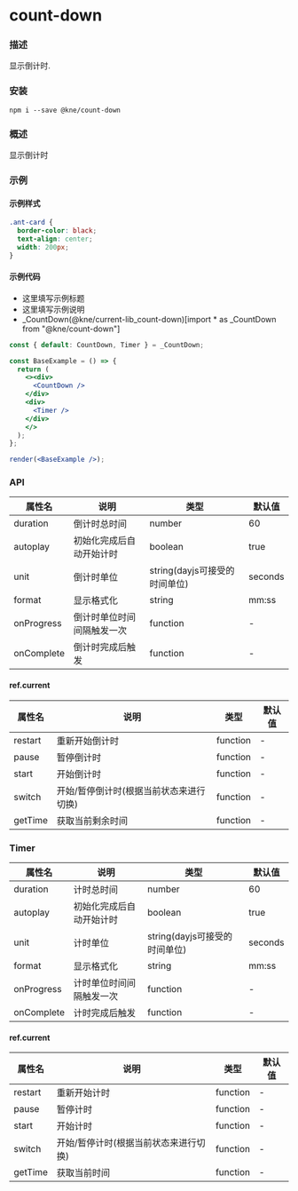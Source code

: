 
# count-down


### 描述

显示倒计时.


### 安装

```shell
npm i --save @kne/count-down
```


### 概述

显示倒计时

### 示例


#### 示例样式

```scss
.ant-card {
  border-color: black;
  text-align: center;
  width: 200px;
}
```

#### 示例代码

- 这里填写示例标题
- 这里填写示例说明
- _CountDown(@kne/current-lib_count-down)[import * as _CountDown from "@kne/count-down"]

```jsx
const { default: CountDown, Timer } = _CountDown;

const BaseExample = () => {
  return (
    <><div>
      <CountDown />
    </div>
    <div>
      <Timer />
    </div>
    </>
  );
};

render(<BaseExample />);

```


### API

| 属性名        | 说明            | 类型                    | 默认值     |
|------------|---------------|-----------------------|---------|
| duration   | 倒计时总时间        | number                | 60      |
| autoplay   | 初始化完成后自动开始计时  | boolean               | true    |
| unit       | 倒计时单位         | string(dayjs可接受的时间单位) | seconds |
| format     | 显示格式化         | string                | mm:ss   |
| onProgress | 倒计时单位时间间隔触发一次 | function              | -       |
| onComplete | 倒计时完成后触发      | function              | -       |

#### ref.current

| 属性名     | 说明                    | 类型       | 默认值 |
|---------|-----------------------|----------|-----|
| restart | 重新开始倒计时               | function | -   |
| pause   | 暂停倒计时                 | function | -   |
| start   | 开始倒计时                 | function | -   |
| switch  | 开始/暂停倒计时(根据当前状态来进行切换) | function | -   |
| getTime | 获取当前剩余时间              | function | -   |

### Timer

| 属性名        | 说明           | 类型                    | 默认值     |
|------------|--------------|-----------------------|---------|
| duration   | 计时总时间        | number                | 60      |
| autoplay   | 初始化完成后自动开始计时 | boolean               | true    |
| unit       | 计时单位         | string(dayjs可接受的时间单位) | seconds |
| format     | 显示格式化        | string                | mm:ss   |
| onProgress | 计时单位时间间隔触发一次 | function              | -       |
| onComplete | 计时完成后触发      | function              | -       |

#### ref.current

| 属性名     | 说明                   | 类型       | 默认值 |
|---------|----------------------|----------|-----|
| restart | 重新开始计时               | function | -   |
| pause   | 暂停计时                 | function | -   |
| start   | 开始计时                 | function | -   |
| switch  | 开始/暂停计时(根据当前状态来进行切换) | function | -   |
| getTime | 获取当前时间               | function | -   |
